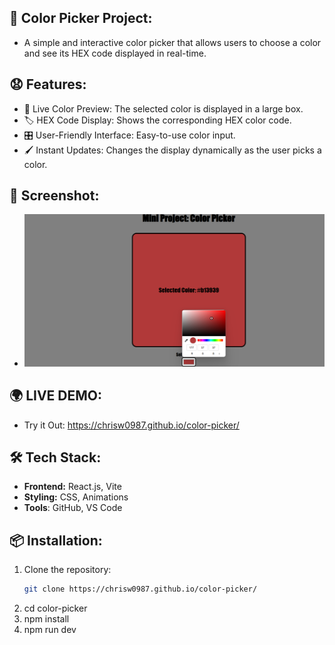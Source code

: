 ## 🌈 Color Picker Project:

- A simple and interactive color picker that allows users to choose a color and see its HEX code displayed in real-time.

## 😧 Features:
- 🎨 Live Color Preview: The selected color is displayed in a large box.
- 🏷️ HEX Code Display: Shows the corresponding HEX color code.
- 🎛 User-Friendly Interface: Easy-to-use color input.
- 🖌 Instant Updates: Changes the display dynamically as the user picks a color.

##  📸 Screenshot: 
- ![Color Picker Screenshot](Color-Picker-Demo.png)

##  🌍 LIVE DEMO:
- Try it Out: https://chrisw0987.github.io/color-picker/

## 🛠 Tech Stack:
- **Frontend:** React.js, Vite
- **Styling:** CSS, Animations
- **Tools**: GitHub, VS Code


## 📦 Installation:
1. Clone the repository:
   ```bash
   git clone https://chrisw0987.github.io/color-picker/
2. cd color-picker
3. npm install
4. npm run dev